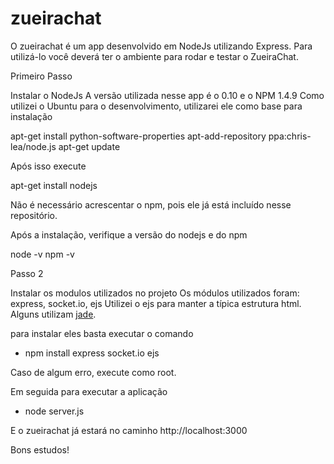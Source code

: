 zueirachat
==========

O zueirachat é um app desenvolvido em NodeJs utilizando Express. Para utilizá-lo você deverá ter
o ambiente para rodar e testar o ZueiraChat.

Primeiro Passo

Instalar o NodeJs
A versão utilizada nesse app é o 0.10 e o NPM 1.4.9
Como utilizei o Ubuntu para o desenvolvimento, utilizarei ele como base para instalação

apt-get install python-software-properties
apt-add-repository ppa:chris-lea/node.js
apt-get update

Após isso execute

apt-get install nodejs

Não é necessário acrescentar o npm, pois ele já está incluído nesse repositório.

Após a instalação, verifique a versão do nodejs e do npm

node -v
npm -v

Passo 2

Instalar os modulos utilizados no projeto
Os módulos utilizados foram: express, socket.io,  ejs
Utilizei o ejs para manter a típica estrutura html. Alguns utilizam [jade](http://jade-lang.com/).

para instalar eles basta executar o comando

 - npm install express socket.io ejs

Caso de algum erro, execute como root.

Em seguida para executar a aplicação

- node server.js

E o zueirachat já estará no caminho http://localhost:3000

Bons estudos!
